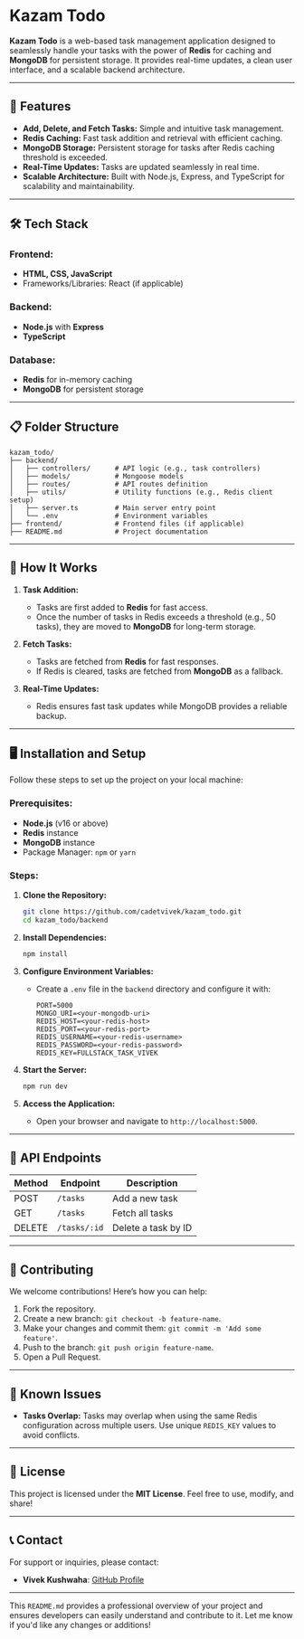

# Kazam Todo

**Kazam Todo** is a web-based task management application designed to seamlessly handle your tasks with the power of **Redis** for caching and **MongoDB** for persistent storage. It provides real-time updates, a clean user interface, and a scalable backend architecture.

---

## 🚀 Features

- **Add, Delete, and Fetch Tasks:** Simple and intuitive task management.
- **Redis Caching:** Fast task addition and retrieval with efficient caching.
- **MongoDB Storage:** Persistent storage for tasks after Redis caching threshold is exceeded.
- **Real-Time Updates:** Tasks are updated seamlessly in real time.
- **Scalable Architecture:** Built with Node.js, Express, and TypeScript for scalability and maintainability.

---

## 🛠️ Tech Stack

### Frontend:
- **HTML, CSS, JavaScript**
- Frameworks/Libraries: React (if applicable)

### Backend:
- **Node.js** with **Express**
- **TypeScript**

### Database:
- **Redis** for in-memory caching
- **MongoDB** for persistent storage

---

## 📋 Folder Structure

```
kazam_todo/
├── backend/
│   ├── controllers/      # API logic (e.g., task controllers)
│   ├── models/           # Mongoose models
│   ├── routes/           # API routes definition
│   ├── utils/            # Utility functions (e.g., Redis client setup)
│   ├── server.ts         # Main server entry point
│   └── .env              # Environment variables
├── frontend/             # Frontend files (if applicable)
├── README.md             # Project documentation
```

---

## 🚀 How It Works

1. **Task Addition:**
   - Tasks are first added to **Redis** for fast access.
   - Once the number of tasks in Redis exceeds a threshold (e.g., 50 tasks), they are moved to **MongoDB** for long-term storage.

2. **Fetch Tasks:**
   - Tasks are fetched from **Redis** for fast responses.
   - If Redis is cleared, tasks are fetched from **MongoDB** as a fallback.

3. **Real-Time Updates:**
   - Redis ensures fast task updates while MongoDB provides a reliable backup.

---

## 🖥️ Installation and Setup

Follow these steps to set up the project on your local machine:

### Prerequisites:
- **Node.js** (v16 or above)
- **Redis** instance
- **MongoDB** instance
- Package Manager: `npm` or `yarn`

### Steps:

1. **Clone the Repository:**
   ```bash
   git clone https://github.com/cadetvivek/kazam_todo.git
   cd kazam_todo/backend
   ```

2. **Install Dependencies:**
   ```bash
   npm install
   ```

3. **Configure Environment Variables:**
   - Create a `.env` file in the `backend` directory and configure it with:
     ```env
     PORT=5000
     MONGO_URI=<your-mongodb-uri>
     REDIS_HOST=<your-redis-host>
     REDIS_PORT=<your-redis-port>
     REDIS_USERNAME=<your-redis-username>
     REDIS_PASSWORD=<your-redis-password>
     REDIS_KEY=FULLSTACK_TASK_VIVEK
     ```

4. **Start the Server:**
   ```bash
   npm run dev
   ```

5. **Access the Application:**
   - Open your browser and navigate to `http://localhost:5000`.

---

## 📖 API Endpoints

| Method | Endpoint        | Description                  |
|--------|-----------------|------------------------------|
| POST   | `/tasks`        | Add a new task              |
| GET    | `/tasks`        | Fetch all tasks             |
| DELETE | `/tasks/:id`    | Delete a task by ID         |

---

## 🤝 Contributing

We welcome contributions! Here’s how you can help:
1. Fork the repository.
2. Create a new branch: `git checkout -b feature-name`.
3. Make your changes and commit them: `git commit -m 'Add some feature'`.
4. Push to the branch: `git push origin feature-name`.
5. Open a Pull Request.

---

## 🐛 Known Issues

- **Tasks Overlap:** Tasks may overlap when using the same Redis configuration across multiple users. Use unique `REDIS_KEY` values to avoid conflicts.

---

## 📜 License

This project is licensed under the **MIT License**. Feel free to use, modify, and share!

---

## 📞 Contact

For support or inquiries, please contact:
- **Vivek Kushwaha**: [GitHub Profile](https://github.com/cadetvivek)

---

This `README.md` provides a professional overview of your project and ensures developers can easily understand and contribute to it. Let me know if you'd like any changes or additions!
